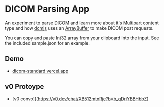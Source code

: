 # DICOM Parsing App

An experiment to parse [DICOM](https://www.dicomstandard.org/about) and learn more about it's [Multipart](https://dicom.nema.org/medical/dicom/current/output/chtml/part18/sect_8.7.html) content type and how [dcmjs](https://github.com/dcmjs-org/dcmjs) uses an [ArrayBuffer](https://developer.mozilla.org/en-US/docs/Web/JavaScript/Reference/Global_Objects/ArrayBuffer) to make DICOM post requests.

You can copy and paste Int32 array from your clipboard into the input. See the included sample.json for an example.

## Demo

- [dicom-standard.vercel.app](https://headwinds-dicom.vercel.app/)

## v0 Protoype

- [v0 convo]](https://v0.dev/chat/XB512mtnRje?b=b_qDriYBBHbbZ)
